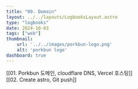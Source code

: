 ```yaml
---
title: "00. Domain"
layout: ../../layouts/LogbooksLayout.astro
type: "logbooks"
date: 2024-10-03
tags: ["web"]
thumbnail:
	url: '../../images/porkbun-logo.png'
	alt: 'porkbun logo'
dashboard: true
---
```

[[01. Porkbun 도메인, cloudflare DNS, Vercel 호스팅]]  
[[02. Create astro, Git push]]